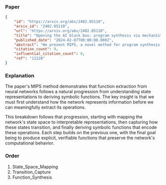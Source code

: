 ### Paper

```json
{
	"id": "https://arxiv.org/abs/2402.05110",
	"arxiv_id": "2402.05110",
	"url": "https://arxiv.org/abs/2402.05110",
	"title": "Opening the AI black box: program synthesis via mechanistic interpretability",
	"published_date": "2024-02-07T00:00:00.000Z",
	"abstract": "We present MIPS, a novel method for program synthesis based on automated mechanistic interpretability of neural networks trained to perform the desired task, auto-distilling the learned algorithm into Python code. We test MIPS on a benchmark of 62 algorithmic tasks that can be learned by an RNN and find it highly complementary to GPT-4: MIPS solves 32 of them, including 13 that are not solved by GPT-4 (which also solves 30). MIPS uses an integer autoencoder to convert the RNN into a finite state machine, then applies Boolean or integer symbolic regression to capture the learned algorithm. As opposed to large language models, this program synthesis technique makes no use of (and is therefore not limited by) human training data such as algorithms and code from GitHub. We discuss opportunities and challenges for scaling up this approach to make machine-learned models more interpretable and trustworthy.",
	"citation_count": 9,
	"influential_citation_count": 0,
	"ref": "11228"
}
```

### Explanation

The paper's MIPS method demonstrates that function extraction from neural networks follows a natural progression from understanding state representations to deriving symbolic functions. The key insight is that we must first understand how the network represents information before we can meaningfully extract its operations.

This breakdown follows that progression, starting with mapping the network's state space to interpretable representations, then capturing how these states transition, and finally deriving symbolic functions that encode these operations. Each step builds on the previous one, with the final goal being to produce explicit, verifiable functions that preserve the network's computational behavior.

### Order

1. State_Space_Mapping
2. Transition_Capture
3. Function_Synthesis
